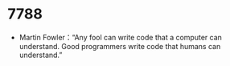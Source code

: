 # 7788

* Martin Fowler：“Any fool can write code that a computer can understand. Good programmers write code that humans can understand.”

